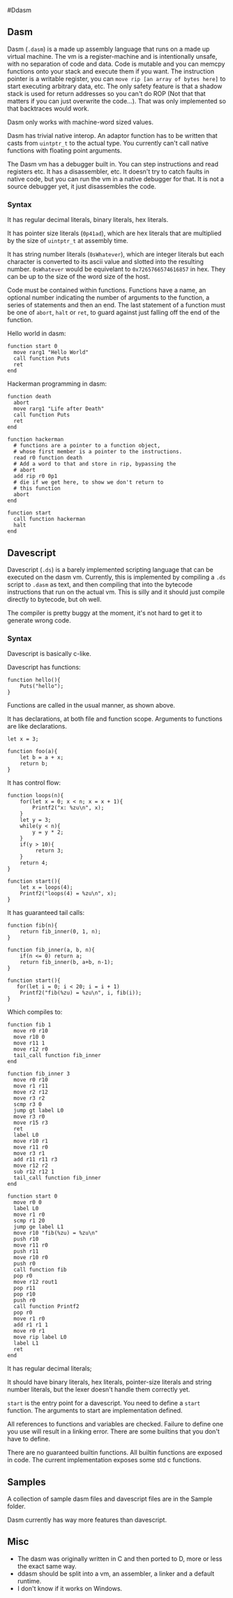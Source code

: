 #Ddasm
## Dasm
Dasm (`.dasm`) is a made up assembly language that runs on a made up virtual machine.
The vm is a register-machine and is intentionally unsafe, with no
separation of code and data. Code is mutable and you can memcpy functions
onto your stack and execute them if you want. The instruction pointer is 
a writable register, you can `move rip [an array of bytes here]` to start
executing arbitrary data, etc. The only safety feature is that a shadow
stack is used for return addresses so you can't do ROP (Not that that matters
if you can just overwrite the code...). That was only implemented so that
backtraces would work.

Dasm only works with machine-word sized values.

Dasm has trivial native interop. An adaptor function has to be written that casts
from `uintptr_t` to the actual type. You currently can't call native functions
with floating point arguments. 

The Dasm vm has a debugger built in. You can step instructions and read
registers etc. It has a disassembler, etc. It doesn't try to catch faults in
native code, but you can run the vm in a native debugger for that. It is not
a source debugger yet, it just disassembles the code.

### Syntax

It has regular decimal literals, binary literals, hex literals.

It has pointer size literals (`0p41ad`), which are hex literals that
are multiplied by the size of `uintptr_t` at assembly time.

It has string number literals (`0sWhatever`), which are integer literals but
each character is converted to its ascii value and slotted into the resulting
number.  `0sWhatever` would be equivelant to `0x7265766574616857` in hex. They
can be up to the size of the word size of the host.


Code must be contained within functions. Functions have a name, an optional number
indicating the number of arguments to the function, a series of statements and then
an end. The last statement of a function must be one of `abort`, `halt` or `ret`, to
guard against just falling off the end of the function.

Hello world in dasm:
```
function start 0
  move rarg1 "Hello World"
  call function Puts
  ret
end
```

Hackerman programming in dasm:
```
function death
  abort
  move rarg1 "Life after Death"
  call function Puts
  ret
end

function hackerman
  # functions are a pointer to a function object,
  # whose first member is a pointer to the instructions.
  read r0 function death
  # Add a word to that and store in rip, bypassing the
  # abort
  add rip r0 0p1
  # die if we get here, to show we don't return to
  # this function
  abort
end

function start
  call function hackerman
  halt
end
```



## Davescript
Davescript (`.ds`) is a barely implemented scripting language that can be executed
on the dasm vm.
Currently, this is implemented by compiling a `.ds` script to `.dasm` as text,
and then compiling that into the bytecode instructions that run on the actual 
vm. This is silly and it should just compile directly to bytecode, but oh well.

The compiler is pretty buggy at the moment, it's not hard to get it to generate
wrong code.

### Syntax
Davescript is basically c-like.

Davescript has functions:

```
function hello(){
    Puts("hello");
}
```
Functions are called in the usual manner, as shown above.

It has declarations, at both file and function scope. Arguments to functions
are like declarations.

```
let x = 3;

function foo(a){
    let b = a + x;
    return b;
}
```

It has control flow:
```
function loops(n){
    for(let x = 0; x < n; x = x + 1){
        Printf2("x: %zu\n", x);
    }
    let y = 3;
    while(y < n){
        y = y * 2;
    }
    if(y > 10){
         return 3;
    }
    return 4;
}

function start(){
    let x = loops(4);
    Printf2("loops(4) = %zu\n", x);
}
```
It has guaranteed tail calls:
```
function fib(n){
    return fib_inner(0, 1, n);
}

function fib_inner(a, b, n){
    if(n <= 0) return a;
    return fib_inner(b, a+b, n-1);
}

function start(){
   for(let i = 0; i < 20; i = i + 1)
   	Printf2("fib(%zu) = %zu\n", i, fib(i));
}
```
Which compiles to:
```
function fib 1
  move r0 r10
  move r10 0
  move r11 1
  move r12 r0
  tail_call function fib_inner
end

function fib_inner 3
  move r0 r10
  move r1 r11
  move r2 r12
  move r3 r2
  scmp r3 0
  jump gt label L0
  move r3 r0
  move r15 r3
  ret
  label L0
  move r10 r1
  move r11 r0
  move r3 r1
  add r11 r11 r3
  move r12 r2
  sub r12 r12 1
  tail_call function fib_inner
end

function start 0
  move r0 0
  label L0
  move r1 r0
  scmp r1 20
  jump ge label L1
  move r10 "fib(%zu) = %zu\n"
  push r10
  move r11 r0
  push r11
  move r10 r0
  push r0
  call function fib
  pop r0
  move r12 rout1
  pop r11
  pop r10
  push r0
  call function Printf2
  pop r0
  move r1 r0
  add r1 r1 1
  move r0 r1
  move rip label L0
  label L1
  ret
end
```

It has regular decimal literals;

It should have binary literals, hex literals,
pointer-size literals and string number literals, but the lexer
doesn't handle them correctly yet.

`start` is the entry point for a davescript. You need to define a
`start` function. The arguments to start are implementation defined.

All references to functions and variables are checked. Failure to define
one you use will result in a linking error. There are some builtins
that you don't have to define.

There are no guaranteed builtin functions. All builtin functions
are exposed in code. The current implementation exposes some
std c functions.

## Samples
A collection of sample dasm files and davescript files are in the
Sample folder.

Dasm currently has way more features than davescript.


## Misc

* The dasm was originally written in C and then ported to D, more or
  less the exact same way.
* ddasm should be split into a vm, an assembler, a linker and a default
  runtime.
* I don't know if it works on Windows.
